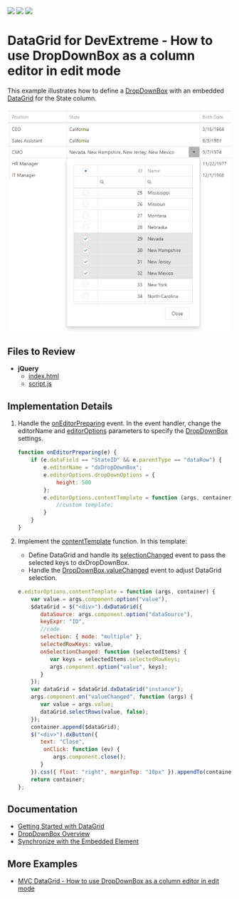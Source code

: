 <!-- default badges list -->
![](https://img.shields.io/endpoint?url=https://codecentral.devexpress.com/api/v1/VersionRange/128583101/19.2.11%2B)
[![](https://img.shields.io/badge/Open_in_DevExpress_Support_Center-FF7200?style=flat-square&logo=DevExpress&logoColor=white)](https://supportcenter.devexpress.com/ticket/details/T548916)
[![](https://img.shields.io/badge/📖_How_to_use_DevExpress_Examples-e9f6fc?style=flat-square)](https://docs.devexpress.com/GeneralInformation/403183)
<!-- default badges end -->

# DataGrid for DevExtreme - How to use DropDownBox as a column editor in edit mode

This example illustrates how to define a [DropDownBox](https://js.devexpress.com/Documentation/ApiReference/UI_Widgets/dxDropDownBox/) with an embedded [DataGrid](https://js.devexpress.com/Documentation/ApiReference/UI_Widgets/dxDataGrid/) for the State column.

<div align="center"><img src="use-dropdownbox-as-a-column-editor.png" /></div>

## Files to Review

- **jQuery**
    - [index.html](jQuery/index.html)
    - [script.js](jQuery/script.js)

## Implementation Details

1. Handle the [onEditorPreparing](https://js.devexpress.com/Documentation/ApiReference/UI_Widgets/dxDataGrid/Configuration/#onEditorPreparing) event. In the event handler, change the editorName and [editorOptions](https://js.devexpress.com/Documentation/ApiReference/UI_Components/dxDataGrid/Configuration/columns/#editorOptions) parameters to specify the [DropDownBox](https://js.devexpress.com/Documentation/ApiReference/UI_Widgets/dxDropDownBox/) settings.

   ```javascript
   function onEditorPreparing(e) {
       if (e.dataField == "StateID" && e.parentType == "dataRow") {
           e.editorName = "dxDropDownBox";                
           e.editorOptions.dropDownOptions = {                
               height: 500
           };
           e.editorOptions.contentTemplate = function (args, container) { 
               //custom template;
           }
       }
   }
   ```
2. Implement the [contentTemplate](https://js.devexpress.com/Documentation/ApiReference/UI_Components/dxPopup/Configuration/#contentTemplate) function. In this template: 
   - Define DataGrid and handle its [selectionChanged](https://js.devexpress.com/Documentation/ApiReference/UI_Widgets/dxDataGrid/Configuration/#onSelectionChanged) event to pass the selected keys to dxDropDownBox. 
   - Handle the [DropDownBox.valueChanged](https://js.devexpress.com/Documentation/ApiReference/UI_Widgets/dxDropDownBox/Configuration/#onValueChanged) event to adjust DataGrid selection.

   ```javascript
   e.editorOptions.contentTemplate = function (args, container) {
       var value = args.component.option("value"),
       $dataGrid = $("<div>").dxDataGrid({                           
          dataSource: args.component.option("dataSource"),
          keyExpr: "ID",
          //code
          selection: { mode: "multiple" },
          selectedRowKeys: value,
          onSelectionChanged: function (selectedItems) {
             var keys = selectedItems.selectedRowKeys;
             args.component.option("value", keys);
          }
       });
       var dataGrid = $dataGrid.dxDataGrid("instance");
       args.component.on("valueChanged", function (args) {
          var value = args.value;
          dataGrid.selectRows(value, false);
       });
       container.append($dataGrid);
       $("<div>").dxButton({
          text: "Close",
           onClick: function (ev) {
              args.component.close();
          }
       }).css({ float: "right", marginTop: "10px" }).appendTo(container);
       return container;
   };
   ```

## Documentation

- [Getting Started with DataGrid](https://js.devexpress.com/Documentation/Guide/UI_Components/DataGrid/Getting_Started_with_DataGrid/)
- [DropDownBox Overview](https://js.devexpress.com/Documentation/Guide/UI_Components/DropDownBox/Overview/)
- [Synchronize with the Embedded Element](https://js.devexpress.com/Documentation/Guide/UI_Components/DropDownBox/Synchronize_with_the_Embedded_Element/)

## More Examples

- [MVC DataGrid - How to use DropDownBox as a column editor in edit mode](https://www.devexpress.com/Support/Center/p/T576412)

